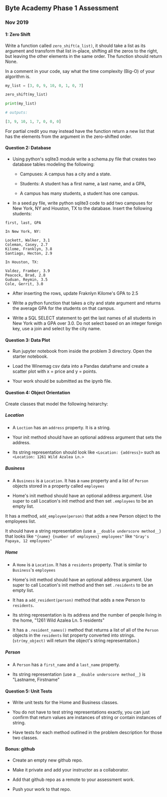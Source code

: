 ## Byte Academy Phase 1 Assessment

### Nov 2019

#### 1: Zero Shift

Write a function called `zero_shift(a_list)`, it should take a list as its
argument and transform that list in-place, shifting all the zeros to the
right, but leaving the other elements in the same order. The function
should return None.

In a comment in your code, say what the time complexity (Big-O) of your algorithm is.

```python
my_list = [3, 0, 9, 10, 0, 1, 0, 7]

zero_shift(my_list)

print(my_list)

# outputs:

[3, 9, 10, 1, 7, 0, 0, 0]
```

For partial credit you may instead have the function return a new list that
has the elements from the argument in the zero-shifted order.

#### Question 2: Database

* Using python's sqlite3 module write a schema.py file that creates two database tables modeling the following:

    * Campuses: A campus has a city and a state.

    * Students: A student has a first name, a last name, and a GPA,

    * A campus has many students, a student has one campus.

* In a seed.py file, write python sqlite3 code to add two campuses for New York, NY and Houston, TX to the database. Insert the following students:

```
first, last, GPA

In New York, NY:

Lockett, Walker, 3.1
Coleman, Casey, 2.7
Kilome, Franklyn, 3.8
Santiago, Hecton, 2.9

In Houston, TX:

Valdez, Framber, 3.9
Peacock, Brad, 2.8
Guduan, Reymin, 3.5
Cole, Gerrit, 3.0
```

* After inserting the rows, update Fraknlyn Kilome's GPA to 2.5

* Write a python function that takes a city and state argument and returns the
average GPA for the students on that campus.

* Write a SQL SELECT statement to get the last names of all students in New York with a GPA over 3.0. Do not select based on an integer foreign key, use a join and select by the city name.

#### Question 3: Data Plot

* Run jupyter notebook from inside the problem 3 directory. Open the starter notebook.

* Load the Winemag csv data into a Pandas dataframe and create a scatter plot with x = price and y = points.

* Your work should be submitted as the ipynb file.

#### Question 4: Object Orientation

Create classes that model the following heirarchy:

##### Location

* A `Loction` has an `address` property. It is a string.

* Your init method should have an optional address argument that sets the address.

* Its string representation should look like `<Location: {address}>` such as `<Location: 1261 Wild Azalea Ln.>` 

##### Business

* A `Business` is a `Location`. It has a `name` property and a list of `Person` objects stored in a property called `employees`

* Home's init method should have an optional address argument. Use super to call Location's init method and then set `.employees` to be an empty list.

It has a method, `add_employee(person)` that adds a new Person object to the employees list.

It should have a string representation (use a `__double underscore method__`) that looks like `"{name} {number of employees} employees"` like `"Gray's Papaya, 12 employees"`

##### Home

* A `Home` is a `Location`. It has a `residents` property. That is similar to `Business`'s `employees`

* Home's init method should have an optional address argument. Use super to call Location's init method and then set `.residents` to be an empty list.

* It has a `add_resident(person)` method that adds a new Person to `residents`.

* Its string representation is its address and the number of people living in the home, "1261 Wild Azalea Ln. 5 residents"

* It has a `.resident_names()` method that returns a list of all of the `Person` objects in the `residents` list property converted into strings. (`str(my_object)` will return the object's string representation.)

##### Person

* A `Person` has a `first_name` and a `last_name` property.

* Its string representation (use a `__double underscore method__`) is "Lastname, Firstname"

#### Question 5: Unit Tests

* Write unit tests for the Home and Business classes.

* You do not have to test string representations exactly, you can just confirm that return values are instances of string or contain instances of string.

* Have tests for each method outlined in the problem description for those two classes.

#### Bonus: github

* Create an empty new github repo.

* Make it private and add your instructor as a collaborator.

* Add that github repo as a remote to your assessment work.

* Push your work to that repo.
